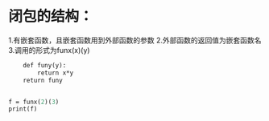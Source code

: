 # 闭包的结构：
1.有嵌套函数，且嵌套函数用到外部函数的参数
2.外部函数的返回值为嵌套函数名
3.调用的形式为funx(x)(y)


```def funx(x):
    def funy(y):
        return x*y
    return funy


f = funx(2)(3)
print(f)
```

